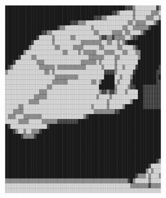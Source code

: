 
<pre>
██████████████████████████████████████████████▓▓▓▒░░░░░░░░▓▒░▒██████████████████████████████████████████████████████████
█████████████████████████████████████████▓▓▒░░░░░▒░░░░░░▒▒▒░░▓██████████████████████████████████████████████████████████
██████████████████████████████████▓▓▓▒▒░░░░░░░░░░▒░░░░▒▒▒░░▒████████████████████████████████████████████████████████████
█████████████████████████▓▓▓▒▒▒░░░░░░░░░░░░░░░░▒▒░▒▒▒▒░░░▒▓█████████████████████████████████████████████████████████████
████████████████████▓▒▒░░░░░░░░░░▒░░░░░░░░░░░▒▒░░▒▒▒▒▒▒▓████████████████████████████████████████████████████████████████
██████████████▓▓▒▒░░░░░░░░░░░░░░░░▒▒░░░░░▒▒▒▒░▒▒░░░░▒▓██████████████████████████████████████████████████████████████████
████████████▓░░░░░▒░░░░░░▒▒░░░░░░░░░▒▓▓▒▒▓▒▒▒▒░░▒▓▓█████████████████████████████████████████████████████████████████████
██████████▓░░░░░░░▒░░░░░░░░░░▒▒▒▒▒▒▒▒░░▒▒░░▒░▒▓█████████████████████████████████████████████████████████████████████████
█████████▒░░░░░░░░░▒▒░░░░░▒▒▒▒░░░░░░▒▒░░░░░▒▒░░░░▒▓█████████████████████████████████████████████████████████████████████
███████▒░░░░░░░░░░░░░░▒▒░░░░▒░▒▒▒▒▒░░░▒▒▒▒░░░▒▒░░░▒▒████████████████████████████████████████████████████████████████████
█████▓░░░░▒▒░░░░░░░░░░░░░░░░░░░░▒▒▒▒▒▒░░░░▒▒░░░░░░░▒████████████████████████████████████████████████████████████████████
███▓░░░░░░░░▒▒▒░░░░░░░░░░░░░░▒▒▒▒▒▒░▒░░░░░▒░░░░░░░░█████████████████████████████████████████████████████████████████████
█▓▒░░░░░░░░░░▒▒▒▒▒▒░▒▒▒▒▒▒▒▒▒▒▒░░░░░░▒░░░░▒░░▒░░░░▓████████▓████████████████████████████████████████████████████████████
▒░░░░░░░░░░░░░░▒▒░▒░░░░░░░░░░░░░░░░░░░▓▓▓▓▒░░░░░░▓████████▓▓████████████████████████████████████████████████████████████
░░░░░░░░░░░░░░░░░░░▒▒▒▒▒▒▒▒▒░░░░░░░░░░████░░▒░░░▒█████████▓█████████████████████████████████████████████████████████████
░░░░░░░░░░░░░░░░░░▒▒▒▒▒▒░░░░░░░░░▒▒░▒█████░▒░░░░▓█████████▓▓███▓████████████████████████████████████████████████████████
░░░░░░░░░░░░░░░░▒▒░░░░░░░░░░░░░░░░░░██████▒░░░░▒▓▓███▓▓▓▓▓▓▓▓▓▓▓█▓▓▓▓▓▓▓▓▓▓▓▓▓▓▓█▓█▓▓▓▓▓███████████████████████▓▒▒▒▒▒▒▓█
░░░░░░░░░░░░░▒▒▒░░░░░░░░░░░░░░░░░░░░▒▓▓▒▓▓▒░░░▒░░░░██▓▓▓▓▓▓▓▓▓▓▓█▓▓▓▓▓▓▓▓▓▓▓▓▓▓▓█▓█▓███▓███████████████████▓▓▒▒░░░░░░▒▒▒
░░░░░░░░░░░▒▒▒▒▒░░░░░░░░░░░░░░░░░░░▒░░░░▒░░░░░░░░░░██▓▓▓▓▓▓▓▓▓▓▓█▓▓▓▓▓▓▓▓▓▓▓▓▓▓▓█▓█▓███▓████████████▓▒▒░░░░░░░░░░░░░░░░▒
░░░░░░░░░▒▒▒▒░░░░░░░░░░░░░░░░░░░░░░░░░░▒░░░░░░░░▒████▓▓▓▓▓▓▓▓▓▓▓█▓▓▓▓▓▓▓▓▓▓▓▓▓▓▓█▓█▓█▓█▓███████▓▓▒░░░░░░░░░░░░░░░░░░░░░░
░░░░░▒▒░░░░░░░░░░░░░░░░░░░░░░░░░░▒░░░░░▒░░░░░▒███████▓▓▓▓▓▓▓▓▓▓▓█▓▓▓▓▓▓▓▓▓▓▓▓▓▓▓▓▓▓▓▓▓▓▓███▒▒░░░░░░░░░░░░░░░░░░░░░░░░░░░
░░░▒▒▒▒░░░░░░░░░░░░░░░░░░░░░░░░░░░▒▒▒▒▒▒▒▒▓▓█████████████████████████████████████████████▒░░░░░░░░░░░░░░░░░░░░░░░░░░░░░░
░▒▒▒░░░▒▒▒▒▒▒▒░░░░░░░░░░░░░░░░▒▓████████████████████████████████████████████████████▓▓▒░░░░░░░░░░░░░░░░░░░░░░░░░░░░░░░░░
░░░░░▒▒▒▒░░░░░▒▒▒▒▒▒▓▓▓▓▓▓▓▓███████████████████████████████████████████████████▓▓▒░░░░░░░░░░░░░░░░░░░░░░░░░░░░░░░░░░░░░░
█▓░░░░░░░░░░░░░░▓██████████████████████████████████████████████████████████▓▒▒▒▒▒░░░░░░░░░░░░░░░░░░░░░░░░░░░░░░░░░░░░░░░
███▓▒░░▒░░▒▒▒▓███████████████████████████████████████████████████████████▓▒░░░▒▒░░░░░░░░░░░░░░░░░░░░░░░░░░░░░░░░░░░░░░░░
██████▓▒▒▒▒▓███████████████████████████████████████████████████████████▓▒▒▓▒░░░░░▒▒▒░░░░▒▒▓▒▒░░░░░░░░░░░░░░░░░░░░░░░░░░▒
██████████████████████████████████████████████████████████████████████▓▒░░░▒▒░▒▓▒▒░░░░▒▒▒░░░░░░░░░░░░░░░░░░░░░░░░░░░░░▓█
████████████████████████████████████████████████████████████████████▒░░░▒░░░░░░░░░░░░░░░░░░░░░░░░░░░░░░░░░░░░░░░░░░░▒███
████████████████████████████████████████████████████████████████████▒░░░▒▒▒▒░░▒▒▒▒▒▒▒░░░░░░░░░░░░░░░░░░░░░░░░░░░░░░▓████
███████████████████████████████████████████████████████████████▓▓▓▓▓▒░░░░░░░░░░░░░░░░░░░░░░░░░░░░░░░░░░░░░░░░░░░░▒██████
██████████████████████████████████████████████████████████▓▒▒░░░░░░░░░░░░░░░░░░░░░░░░░░░░░░░░░░░░▒▒▒░░░░░░░░░░░░▓███████
███████████████████████████████████████████████████████▓░░░░░░▒░░░░░░░░░░░░░░░░░░░░░░░░░░░░░░░▒▒░░░░░░░░░░░░░░▓█████████
██████████████████████████████████████████████████████▒░▒░░░▒░░░▒▒░░░░░▒▒░▒▒▒▒▒▒▒▒▒▒▒▒▒▒▒░░░░░░░░░░░░░░░░░░▒▓███████████
██████████████████████████████████████████████████▓▒▒▒░▒░░░▒▒░▒▒▒▒▒▒▒░▒▒▒▒▒░░░░░░░░░░░░░░░░░░░░░░░░░▒▒▒▓▓███████████████
▒▒▒▒▒▒▒▒▒▒▒▒▒▒▒▒▒▒▒▒▒▒▒▒▒▒▒▒▒▒▒▒▒▒▒▒▒▒▒▒▒▒▒▒▒▒▒▓█▒░░░░░▒░░░░░░░░░░░░░░░░░░░░░░░░░░░░░░░░░░░░░░▒▒▒▒▒▒▒▒▒▒▒▒▒▒▒▒▒▒▒▒▒▒▒▒▒▒
░░░░░░░░░░░░░░░░░░░░░░░░░░░░░░░░░░░░░░░░░░░░░░░░▒▒▒▒▒▒▒▓▒▒▒▒▒▒░░░░░▒▒▒░░▒▒▒░░░░░░░░░░░░░░░░▒▒▒░░░░░░░░░░░░░░░░░░░░░░░░░░
░░░░░░░░░░░░░░░░░░░░░░░░░░░░░░░░░░░░░░░░░░░░░░░░░░░░░░░░░░░░▒▒▒▓▓▓▒▒▒▓▓▓▓▓▒▓▓▒▓▓▓▓▒▓▓▓▓▓▓▒▒░░░░░░░░░░░░░░░░░░░░░░░░░░░░░
</pre>

